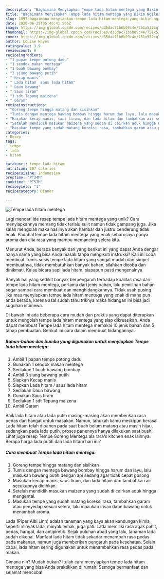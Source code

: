 ```yaml
---
description: "Bagaimana Menyiapkan Tempe lada hitam mentega yang Bikin Ngiler"
title: "Bagaimana Menyiapkan Tempe lada hitam mentega yang Bikin Ngiler"
slug: 1897-bagaimana-menyiapkan-tempe-lada-hitam-mentega-yang-bikin-ngiler
date: 2020-06-25T05:40:41.565Z
image: https://img-global.cpcdn.com/recipes/d35dac71b6b09c4e/751x532cq70/tempe-lada-hitam-mentega-foto-resep-utama.jpg
thumbnail: https://img-global.cpcdn.com/recipes/d35dac71b6b09c4e/751x532cq70/tempe-lada-hitam-mentega-foto-resep-utama.jpg
cover: https://img-global.cpcdn.com/recipes/d35dac71b6b09c4e/751x532cq70/tempe-lada-hitam-mentega-foto-resep-utama.jpg
author: Louise Hayes
ratingvalue: 3.9
reviewcount: 9
recipeingredient:
- "1 papan tempe potong dadu"
- "1 sendok makan mentega"
- "1 buah bawang bombay"
- "3 siung bawang putih"
- " Kecap manis"
- " Lada hitam  saus lada hitam"
- " Daun bawang"
- " Saus tiram"
- "1 sdt Tepung maizena"
- " Garam"
recipeinstructions:
- "Goreng tempe hingga matang dan sisihkan"
- "Tumis dengan mentega bawang bombay hingga harum dan layu, lalu masukan bawang putih dengan api sedang agar tidak cepat gosong"
- "Masukan kecap manis, saus tiram, dan lada hitam dan tambahkan air secukupnya didihkan."
- "Setelah mendidih masukan maizena yang sudah di cairkan aduk hingga mengental."
- "Masukan tempe yang sudah matang koreksi rasa, tambahkan garam atau penyedap sesuai selera, lalu maaukan irisan daun bawang untuk menambah aroma."
categories:
- Resep
tags:
- tempe
- lada
- hitam

katakunci: tempe lada hitam 
nutrition: 207 calories
recipecuisine: Indonesian
preptime: "PT34M"
cooktime: "PT57M"
recipeyield: "1"
recipecategory: Dinner

---
```



![Tempe lada hitam mentega](https://img-global.cpcdn.com/recipes/d35dac71b6b09c4e/751x532cq70/tempe-lada-hitam-mentega-foto-resep-utama.jpg)

Lagi mencari ide resep tempe lada hitam mentega yang unik? Cara menyiapkannya memang tidak terlalu sulit namun tidak gampang juga. Jika salah mengolah maka hasilnya akan hambar dan justru cenderung tidak enak. Padahal tempe lada hitam mentega yang enak seharusnya punya aroma dan cita rasa yang mampu memancing selera kita.

Menurut Anda, berapa banyak dari yang berikut ini yang dapat Anda dengar hanya nama yang bisa Anda masak tanpa mengikuti instruksi? Kali ini coba membuat Tumis sosis tempe lada hitam yang sangat mudah dan simpel membuatnya, tidak membutuhkan banyak bahan, silahkan dicoba dan dinikmati. Kalau bicara sapi lada hitam, siapapun pasti mengenalnya.

Banyak hal yang sedikit banyak berpengaruh terhadap kualitas rasa dari tempe lada hitam mentega, pertama dari jenis bahan, lalu pemilihan bahan segar sampai cara membuat dan menghidangkannya. Tidak usah pusing jika mau menyiapkan tempe lada hitam mentega yang enak di mana pun anda berada, karena asal sudah tahu triknya maka hidangan ini bisa jadi suguhan istimewa.


Di bawah ini ada beberapa cara mudah dan praktis yang dapat diterapkan untuk mengolah tempe lada hitam mentega yang siap dikreasikan. Anda dapat membuat Tempe lada hitam mentega memakai 10 jenis bahan dan 5 tahap pembuatan. Berikut ini cara dalam membuat hidangannya.

<!--inarticleads1-->

##### Bahan-bahan dan bumbu yang digunakan untuk menyiapkan Tempe lada hitam mentega:

1. Ambil 1 papan tempe potong dadu
1. Gunakan 1 sendok makan mentega
1. Sediakan 1 buah bawang bombay
1. Ambil 3 siung bawang putih
1. Siapkan  Kecap manis
1. Siapkan  Lada hitam / saus lada hitam
1. Sediakan  Daun bawang
1. Gunakan  Saus tiram
1. Sediakan 1 sdt Tepung maizena
1. Ambil  Garam


Baik lada hitam atau lada putih masing-masing akan memberikan rasa pedas dan hangat untuk masakan. Namun, tahukah kamu meskipun berasal Lada hitam telah dipanen pada saat buah belum matang atau masih hijau, sedangkan pada lada putih, proses panennya hanya dilakukan saat buah. Lihat juga resep Tempe Goreng Mentega ala rara&#39;s kitchen enak lainnya. Berapa harga lada putih dan lada hitam hari ini? 

<!--inarticleads2-->

##### Cara membuat Tempe lada hitam mentega:

1. Goreng tempe hingga matang dan sisihkan
1. Tumis dengan mentega bawang bombay hingga harum dan layu, lalu masukan bawang putih dengan api sedang agar tidak cepat gosong
1. Masukan kecap manis, saus tiram, dan lada hitam dan tambahkan air secukupnya didihkan.
1. Setelah mendidih masukan maizena yang sudah di cairkan aduk hingga mengental.
1. Masukan tempe yang sudah matang koreksi rasa, tambahkan garam atau penyedap sesuai selera, lalu maaukan irisan daun bawang untuk menambah aroma.


Lada (Piper Albi Linn) adalah tanaman yang kaya akan kandungan kimia, seperti minyak lada, minyak lemak, juga pati. Lada memiliki rasa agak pahit, pedas, hangat, dan antipiretik. Sejak puluhan abad yang lalu, tanaman lada sudah dikenal. Manfaat lada hitam tidak sekadar menambah rasa pedas pada makanan, namun juga memberikan pengaruh pada kesehatan. Selain cabai, lada hitam sering digunakan untuk menambahkan rasa pedas pada makan. 

Gimana nih? Mudah bukan? Itulah cara menyiapkan tempe lada hitam mentega yang bisa Anda praktikkan di rumah. Semoga bermanfaat dan selamat mencoba!
